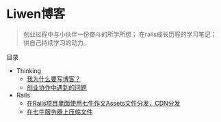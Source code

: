 # Liwen博客

> 创业过程中与小伙伴一份奋斗的所学所想；
> 在rails成长历程的学习笔记；
> 供自己持续学习的动力。

目录

* Thinking
    * [我为什么要写博客？](http://zhangliwen.site/thinking/2016/08/24/Why-should-I-write-blog.html)
    * [创业协作中遇到的问题](http://zhangliwen.site/thinking/2016/08/26/cooperation.html)
* Rails
    * [在Rails项目里面使用七牛作文Assets文件分发，CDN分发](http://zhangliwen.site/rails/2016/08/24/how-use-qiniu-storage-and_cdn.html)
    * [在七牛服务器上压缩文件](http://zhangliwen.site/rails/2016/08/27/qiniu_online_zip.html)
